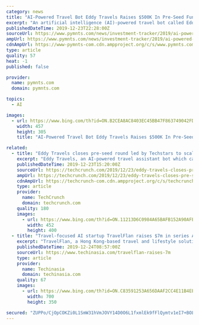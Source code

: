 ```yaml
---
category: news
title: "AI-Powered Travel Bot Eddy Travels Raises $500K In Pre-Seed Funding"
excerpt: "An artificial intelligence (AI)-powered travel bot called Eddy Travels has raised about $500,000 in a pre-Seed funding round, according to reports. The funding round was led by Techstars Toronto, Open Circle Capital from Lithuania, Practica Capital, and angel investors from North America and Europe. Eddy Travels was launched in 2018 ..."
publishedDateTime: 2019-12-23T22:28:00Z
sourceUrl: https://www.pymnts.com/news/investment-tracker/2019/ai-powered-travel-bot-eddy-travels-raises-500k-in-pre-seed-funding/
ampUrl: https://www.pymnts.com/news/investment-tracker/2019/ai-powered-travel-bot-eddy-travels-raises-500k-in-pre-seed-funding/amp/
cdnAmpUrl: https://www-pymnts-com.cdn.ampproject.org/c/s/www.pymnts.com/news/investment-tracker/2019/ai-powered-travel-bot-eddy-travels-raises-500k-in-pre-seed-funding/amp/
type: article
quality: 57
heat: -1
published: false

provider:
  name: pymnts.com
  domain: pymnts.com

topics:
  - AI

images:
  - url: https://www.bing.com/th?id=ON.B2CEA8AC8403EC45BB47F863749042FD
    width: 457
    height: 305
    title: "AI-Powered Travel Bot Eddy Travels Raises $500K In Pre-Seed Funding"

related:
  - title: "Eddy Travels closes pre-seed round led by Techstars to scale its AI travel assistant"
    excerpt: "Eddy Travels, an AI-powered travel assistant bot which can understand text and voice messages, has closed a pre-seed round of around $500,000 led by Techstars Toronto, Practica Capital and Open Circle Capital VC funds from Lithuania, with angel investors from the US, Canada, UK. Launched a year ago in November 2018, Eddy Travels claims to have ..."
    publishedDateTime: 2019-12-23T15:20:00Z
    sourceUrl: https://techcrunch.com/2019/12/23/eddy-travels-closes-pre-seed-round-led-by-techstars-to-scale-its-ai-travel-assistant/
    ampUrl: https://techcrunch.com/2019/12/23/eddy-travels-closes-pre-seed-round-led-by-techstars-to-scale-its-ai-travel-assistant/amp/
    cdnAmpUrl: https://techcrunch-com.cdn.ampproject.org/c/s/techcrunch.com/2019/12/23/eddy-travels-closes-pre-seed-round-led-by-techstars-to-scale-its-ai-travel-assistant/amp/
    type: article
    provider:
      name: TechCrunch
      domain: techcrunch.com
    quality: 180
    images:
      - url: https://www.bing.com/th?id=ON.11213D6C0984A65BAFB152A90AFE24DA
        width: 452
        height: 400
  - title: "Travel-focused AI startup TravelFlan raises $7m in series A round"
    excerpt: "TravelFlan, a Hong Kong-based travel and lifestyle solutions provider backed by AI, announced it has raised US$7 million in a series A funding round led by Sogong PinPoint Kclavis AI Travel Tech Fund, an investment arm of Lazard Korea. Artesian Capital, Linear Venture, Construction-Radiant Tech Ventures Fund, Hong Kong government’s ITVFC fund ..."
    publishedDateTime: 2019-12-24T08:57:00Z
    sourceUrl: https://www.techinasia.com/travelflan-raises-7m
    type: article
    provider:
      name: Techinasia
      domain: techinasia.com
    quality: 67
    images:
      - url: https://www.bing.com/th?id=ON.C83591253A656DAAF2CC4E11B4EE0712
        width: 700
        height: 350

secured: "ZUPPo/CjOpCOKZi0L1SmW31hVmJOVY14D0O6L1fxmlEk9fFlQymtv1eI7+BOL3Wo233KySwtWg2BvucYapDu1TOmG3WPUzD3BQcl0RY2yfNSZDUm6MxplxHfJcFSITjYvD30DffaolCm57jzMcQg6DErhdXTUYpyEvBs4TKzIFofavi7AWGk5kQH+ON0R9v20qqCnYz4dAjTGaYM3gFT8hGXPehx2We0sda20WcXGp3gYJZxZb9V1DsQ9qm8AHEEWsnH+jIkiRr2EXXzpjVwHg==;pxCcCky2tb1GvwG4m7oGtA=="
---
```


